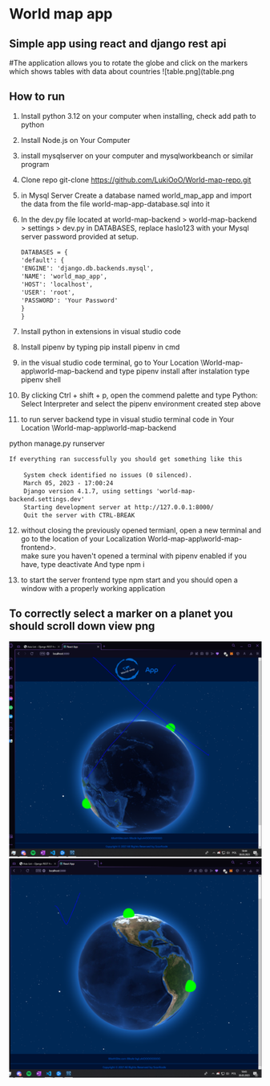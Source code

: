# World map app

## Simple app using react and django rest api
#The application allows you to rotate the globe and click on the markers which shows tables with data about countries
![table.png](table.png

## How to run

1.  Install python 3.12 on your computer when installing, check add path to python

2.  Install Node.js on Your Computer

3.  install mysqlserver on your computer and mysqlworkbeanch or similar program

4.  Clone repo git-clone https://github.com/LukiOoO/World-map-repo.git

5.  in Mysql Server Create a database named world_map_app and import the data from the file world-map-app-database.sql into it

6.  In the dev.py file located at world-map-backend > world-map-backend > settings > dev.py in DATABASES, replace haslo123 with your Mysql server password provided at setup.

        DATABASES = {
        'default': {
        'ENGINE': 'django.db.backends.mysql',
        'NAME': 'world_map_app',
        'HOST': 'localhost',
        'USER': 'root',
        'PASSWORD': 'Your Password'
        }
        }

7.  Install python in extensions in visual studio code

8.  Install pipenv by typing pip install pipenv in cmd

9.  in the visual studio code terminal, go to Your Location \World-map-app\world-map-backend and type pipenv install after instalation type pipenv shell

10. By clicking Ctrl + shift + p, open the commend palette and type Python: Select Interpreter and select the pipenv environment created step above

11. to run server backend type in visual studio terminal code in Your Location \World-map-app\world-map-backend

python manage.py runserver

    If everything ran successfully you should get something like this

        System check identified no issues (0 silenced).
        March 05, 2023 - 17:00:24
        Django version 4.1.7, using settings 'world-map-backend.settings.dev'
        Starting development server at http://127.0.0.1:8000/
        Quit the server with CTRL-BREAK

12. without closing the previously opened termianl, open a new terminal and go to the location of your Localization World-map-app\world-map-frontend>.  
    make sure you haven't opened a terminal with pipenv enabled if you have, type deactivate And type npm i

13. to start the server frontend type npm start and you should open a window with a properly working application

## To correctly select a marker on a planet you should scroll down view png
![wrong.png](wrong.PNG)![correctly.png](correctly.PNG)
